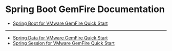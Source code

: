 # Spring Boot GemFire Documentation
<!-- 
 Copyright (c) VMware, Inc. 2022. All rights reserved.
 Licensed to the Apache Software Foundation (ASF) under one or more contributor license
 agreements. See the NOTICE file distributed with this work for additional information regarding
 copyright ownership. The ASF licenses this file to You under the Apache License, Version 2.0 (the
 "License"); you may not use this file except in compliance with the License. You may obtain a
 copy of the License at
 
 http://www.apache.org/licenses/LICENSE-2.0
 
 Unless required by applicable law or agreed to in writing, software distributed under the License
 is distributed on an "AS IS" BASIS, WITHOUT WARRANTIES OR CONDITIONS OF ANY KIND, either express
 or implied. See the License for the specific language governing permissions and limitations under
 the License.
-->

* [Spring Boot for VMware GemFire Quick Start](index.html)

---

* [Spring Data for VMware GemFire Quick Start](https://docs.vmware.com/en/Spring-Data-for-VMware-GemFire/index.html)
* [Spring Session for VMware GemFire Quick Start](https://docs.vmware.com/en/Spring-Session-for-VMware-GemFire/index.html)
